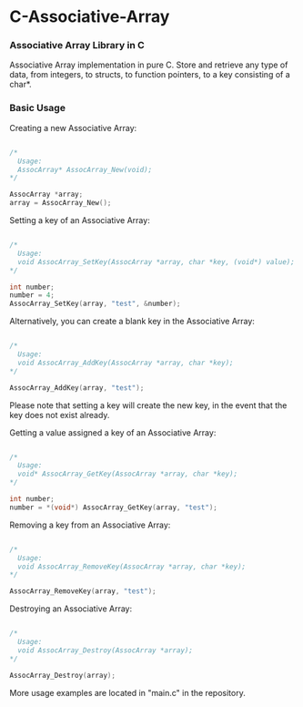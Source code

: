 # C-Associative-Array

### Associative Array Library in C

Associative Array implementation in pure C.  Store and retrieve any type of data, from integers, to structs, to function pointers, to a key consisting of a char*.

### Basic Usage

Creating a new Associative Array:
```C

/*
  Usage:
  AssocArray* AssocArray_New(void);
*/

AssocArray *array;
array = AssocArray_New();

```

Setting a key of an Associative Array:
```C

/*
  Usage:
  void AssocArray_SetKey(AssocArray *array, char *key, (void*) value);
*/

int number;
number = 4;
AssocArray_SetKey(array, "test", &number);

```

Alternatively, you can create a blank key in the Associative Array:
```C

/*
  Usage:
  void AssocArray_AddKey(AssocArray *array, char *key);
*/

AssocArray_AddKey(array, "test");

```
Please note that setting a key will create the new key, in the event that the key does not exist already.


Getting a value assigned a key of an Associative Array:
```C

/*
  Usage:
  void* AssocArray_GetKey(AssocArray *array, char *key);
*/

int number;
number = *(void*) AssocArray_GetKey(array, "test");

```

Removing a key from an Associative Array:
```C

/*
  Usage:
  void AssocArray_RemoveKey(AssocArray *array, char *key);
*/

AssocArray_RemoveKey(array, "test");

```

Destroying an Associative Array:
```C

/*
  Usage:
  void AssocArray_Destroy(AssocArray *array);
*/

AssocArray_Destroy(array);

```


More usage examples are located in "main.c" in the repository.
